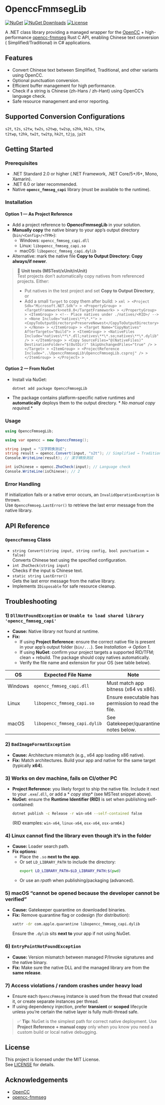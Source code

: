 # OpenccFmmsegLib

[![NuGet](https://img.shields.io/nuget/v/OpenccFmmsegLib.svg)](https://www.nuget.org/packages/OpenccFmmsegLib/)
[![NuGet Downloads](https://img.shields.io/nuget/dt/OpenccFmmsegLib.svg?label=downloads&color=blue)](https://www.nuget.org/packages/OpenccFmmsegLib/)
[![License](https://img.shields.io/github/license/laisuk/OpenccFmmsegLib.svg)](https://github.com/laisuk/OpenccFmmsegLib/blob/master/LICENSE)

A .NET class library providing a managed wrapper for the [OpenCC](https://github.com/BYVoid/OpenCC) +
high-performance [opencc-fmmseg](https://github.com/laisuk/opencc-fmmseg) Rust C API, enabling Chinese text conversion (
Simplified/Traditional) in C# applications.

## Features

- Convert Chinese text between Simplified, Traditional, and other variants using OpenCC.
- Optional punctuation conversion.
- Efficient buffer management for high performance.
- Check if a string is Chinese (zh-Hans / zh-Hant) using OpenCC’s language check.
- Safe resource management and error reporting.

## Supported Conversion Configurations

`s2t`, `t2s`, `s2tw`, `tw2s`, `s2twp`, `tw2sp`, `s2hk`, `hk2s`, `t2tw`,  
`t2twp`, `t2hk`, `tw2t`, `tw2tp`, `hk2t`, `t2jp`, `jp2t`

## Getting Started

### Prerequisites

- .NET Standard 2.0 or higher (.NET Framework, .NET Core/5+/6+, Mono, Xamarin).
- .NET 6.0 or later recommended.
- Native **`opencc_fmmseg_capi`** library (must be available to the runtime).

### Installation

#### Option 1 — As Project Reference

- Add a project reference to **OpenccFmmsegLib** in your solution.
- **Manually copy** the native binary to your app’s output directory (`bin/<Config>/<TFM>`):
    - Windows: `opencc_fmmseg_capi.dll`
    - Linux: `libopencc_fmmseg_capi.so`
    - macOS: `libopencc_fmmseg_capi.dylib`
- Alternative: mark the native file **Copy to Output Directory: Copy always/if newer**.

> 🧪 **Unit tests (MSTest/xUnit/nUnit)**  
> Test projects don’t automatically copy natives from referenced projects. Either:
> - Put natives in the test project and set **Copy to Output Directory**, or
> - Add a small `Target` to copy them after build:
    >   ```xml
    > <Project Sdk="Microsoft.NET.Sdk">
    > <PropertyGroup>
    > <TargetFramework>net8.0</TargetFramework>
    > </PropertyGroup>
    > <ItemGroup>
    > <!-- Place natives under ./natives/<RID>/ -->
    > <None Include="natives\**\*.*">
    > <CopyToOutputDirectory>PreserveNewest</CopyToOutputDirectory>
    > </None>
    > </ItemGroup>
    > <Target Name="CopyNatives" AfterTargets="Build">
    > <ItemGroup>
    > <NativeFiles Include="natives\**\*.dll;natives\**\*.so;natives\**\*.dylib" />
    > </ItemGroup>
    > <Copy SourceFiles="@(NativeFiles)" DestinationFolder="$(OutDir)" SkipUnchangedFiles="true" />
    > </Target>
    > <ItemGroup>
    > <ProjectReference Include="..\OpenccFmmsegLib\OpenccFmmsegLib.csproj" />
    > </ItemGroup>
    > </Project>
    >   ```

#### Option 2 — From NuGet

- Install via NuGet:
  ```sh
  dotnet add package OpenccFmmsegLib
  ```
- The package contains platform-specific native runtimes and **automatically** deploys them to the output directory. *
  *No manual copy required.**

### Usage

```csharp
using OpenccFmmsegLib;

using var opencc = new OpenccFmmseg();

string input = "汉字转换测试";
string result = opencc.Convert(input, "s2t"); // Simplified → Traditional
Console.WriteLine(result); // 漢字轉換測試

int isChinese = opencc.ZhoCheck(input); // Language check
Console.WriteLine(isChinese); // 2
```

### Error Handling

If initialization fails or a native error occurs, an `InvalidOperationException` is thrown.  
Use `OpenccFmmseg.LastError()` to retrieve the last error message from the native library.

## API Reference

### `OpenccFmmseg` Class

- `string Convert(string input, string config, bool punctuation = false)`  
  Converts Chinese text using the specified configuration.
- `int ZhoCheck(string input)`  
  Checks if the input is Chinese text.
- `static string LastError()`  
  Gets the last error message from the native library.
- Implements `IDisposable` for safe resource cleanup.

## Troubleshooting

### 1) `DllNotFoundException` or `Unable to load shared library 'opencc_fmmseg_capi'`

- **Cause:** Native library not found at runtime.
- **Fix:**
    - If using **Project Reference**: ensure the correct native file is present in your app’s output folder (`bin/...`).
      See *Installation → Option 1*.
    - If using **NuGet**: confirm your project targets a supported RID/TFM; clean + rebuild. The package should copy
      natives automatically.
    - Verify the file name and extension for your OS (see table below).

| OS      | Expected File Name            | Note                                               |
|---------|-------------------------------|----------------------------------------------------|
| Windows | `opencc_fmmseg_capi.dll`      | Must match app bitness (x64 vs x86).               |
| Linux   | `libopencc_fmmseg_capi.so`    | Ensure executable has permission to read the file. |
| macOS   | `libopencc_fmmseg_capi.dylib` | See Gatekeeper/quarantine notes below.             |

### 2) `BadImageFormatException`

- **Cause:** Architecture mismatch (e.g., x64 app loading x86 native).
- **Fix:** Match architectures. Build your app and native for the same target (typically **x64**).

### 3) Works on dev machine, fails on CI/other PC

- **Project Reference:** you likely forgot to ship the native file. Include it next to your `.exe`/`.dll`, or add a *
  *copy step** (see MSTest snippet above).
- **NuGet:** ensure the **Runtime Identifier (RID)** is set when publishing self-contained:
  ```sh
  dotnet publish -c Release -r win-x64 --self-contained false
  ```
  (RID examples: `win-x64`, `linux-x64`, `osx-x64`, `osx-arm64`.)

### 4) Linux cannot find the library even though it’s in the folder

- **Cause:** Loader search path.
- **Fix options:**
    - Place the `.so` **next to the app**.
    - Or set `LD_LIBRARY_PATH` to include the directory:
      ```bash
      export LD_LIBRARY_PATH=$LD_LIBRARY_PATH:$(pwd)
      ```
    - Or use an *rpath* when publishing/packaging (advanced).

### 5) macOS “cannot be opened because the developer cannot be verified”

- **Cause:** Gatekeeper quarantine on downloaded binaries.
- **Fix:** Remove quarantine flag or codesign (for distribution):
  ```bash
  xattr -dr com.apple.quarantine libopencc_fmmseg_capi.dylib
  ```
  Ensure the `.dylib` sits **next to** your app if not using NuGet.

### 6) `EntryPointNotFoundException`

- **Cause:** Version mismatch between managed P/Invoke signatures and the native binary.
- **Fix:** Make sure the native DLL and the managed library are from the **same release**.

### 7) Access violations / random crashes under heavy load

- Ensure each `OpenccFmmseg` instance is used from the thread that created it, or create separate instances per thread.
- If using dependency injection, prefer **transient** or **scoped** lifecycle unless you’re certain the native layer is
  fully multi-thread safe.

> ✅ **Tip:** NuGet is the simplest path for correct native deployment. Use **Project Reference + manual copy** only when
> you know you need a custom build or local native debugging.

## License

This project is licensed under the MIT License.  
See [LICENSE](https://github.com/laisuk/OpenccFmmsegLib/blob/master/LICENSE) for details.

## Acknowledgements

- [OpenCC](https://github.com/BYVoid/OpenCC)
- [opencc-fmmseg](https://github.com/laisuk/opencc-fmmseg)
